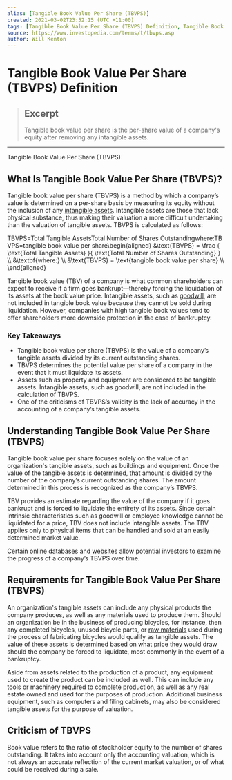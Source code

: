 ```yaml
---
alias: [Tangible Book Value Per Share (TBVPS)]
created: 2021-03-02T23:52:15 (UTC +11:00)
tags: [Tangible Book Value Per Share (TBVPS) Definition, Tangible Book Value Per Share (TBVPS)]
source: https://www.investopedia.com/terms/t/tbvps.asp
author: Will Kenton
---
```


# Tangible Book Value Per Share (TBVPS) Definition

> ## Excerpt
> Tangible book value per share is the per-share value of a company's equity after removing any intangible assets.

---

Tangible Book Value Per Share (TBVPS)
## What Is Tangible Book Value Per Share (TBVPS)?

Tangible book value per share (TBVPS) is a method by which a company’s value is determined on a per-share basis by measuring its equity without the inclusion of any [intangible assets](https://www.investopedia.com/terms/i/intangibleasset.asp). Intangible assets are those that lack physical substance, thus making their valuation a more difficult undertaking than the valuation of tangible assets. TBVPS is calculated as follows:

TBVPS\=Total Tangible AssetsTotal Number of Shares Outstandingwhere:TBVPS\=tangible book value per share\\begin{aligned} &\\text{TBVPS} = \\frac { \\text{Total Tangible Assets} }{ \\text{Total Number of Shares Outstanding} } \\\\ &\\textbf{where:} \\\\ &\\text{TBVPS} = \\text{tangible book value per share} \\\\ \\end{aligned}

Tangible book value (TBV) of a company is what common shareholders can expect to receive if a firm goes bankrupt—thereby forcing the liquidation of its assets at the book value price. Intangible assets, such as [goodwill](https://www.investopedia.com/terms/g/goodwill.asp), are not included in tangible book value because they cannot be sold during liquidation. However, companies with high tangible book values tend to offer shareholders more downside protection in the case of bankruptcy.

### Key Takeaways

-   Tangible book value per share (TBVPS) is the value of a company’s tangible assets divided by its current outstanding shares.
-   TBVPS determines the potential value per share of a company in the event that it must liquidate its assets. 
-   Assets such as property and equipment are considered to be tangible assets. Intangible assets, such as goodwill, are not included in the calculation of TBVPS. 
-   One of the criticisms of TBVPS’s validity is the lack of accuracy in the accounting of a company’s tangible assets.  

## Understanding Tangible Book Value Per Share (TBVPS)

Tangible book value per share focuses solely on the value of an organization's tangible assets, such as buildings and equipment. Once the value of the tangible assets is determined, that amount is divided by the number of the company’s current outstanding shares. The amount determined in this process is recognized as the company’s TBVPS. 

TBV provides an estimate regarding the value of the company if it goes bankrupt and is forced to liquidate the entirety of its assets. Since certain intrinsic characteristics such as goodwill or employee knowledge cannot be liquidated for a price, TBV does not include intangible assets. The TBV applies only to physical items that can be handled and sold at an easily determined market value.

Certain online databases and websites allow potential investors to examine the progress of a company’s TBVPS over time. 

## Requirements for Tangible Book Value Per Share (TBVPS)

An organization's tangible assets can include any physical products the company produces, as well as any materials used to produce them. Should an organization be in the business of producing bicycles, for instance, then any completed bicycles, unused bicycle parts, or [raw materials](https://www.investopedia.com/terms/r/rawmaterials.asp) used during the process of fabricating bicycles would qualify as tangible assets. The value of these assets is determined based on what price they would draw should the company be forced to liquidate, most commonly in the event of a bankruptcy.

Aside from assets related to the production of a product, any equipment used to create the product can be included as well. This can include any tools or machinery required to complete production, as well as any real estate owned and used for the purposes of production. Additional business equipment, such as computers and filing cabinets, may also be considered tangible assets for the purpose of valuation.

## Criticism of TBVPS

Book value refers to the ratio of stockholder equity to the number of shares outstanding. It takes into account only the accounting valuation, which is not always an accurate reflection of the current market valuation, or of what could be received during a sale.
